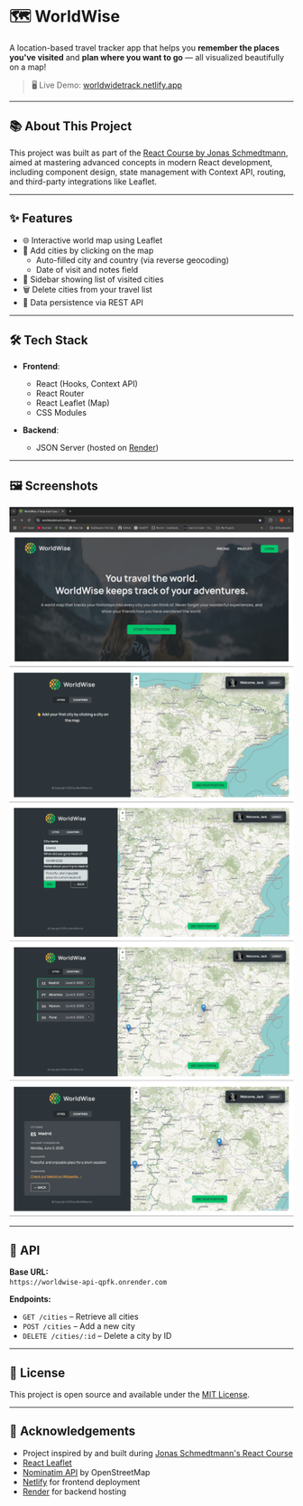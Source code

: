 # 🗺️ WorldWise

A location-based travel tracker app that helps you **remember the places you've visited** and **plan where you want to go** — all visualized beautifully on a map!

> 🖥️ Live Demo: [worldwidetrack.netlify.app](https://worldwidetrack.netlify.app/)

---

## 📚 About This Project

This project was built as part of the [React Course by Jonas Schmedtmann](https://codingheroes.io/), aimed at mastering advanced concepts in modern React development, including component design, state management with Context API, routing, and third-party integrations like Leaflet.

---

## ✨ Features

- 🌐 Interactive world map using Leaflet
- 📍 Add cities by clicking on the map
  - Auto-filled city and country (via reverse geocoding)
  - Date of visit and notes field
- 📂 Sidebar showing list of visited cities
- 🗑️ Delete cities from your travel list
- 💾 Data persistence via REST API

---

## 🛠️ Tech Stack

- **Frontend**:

  - React (Hooks, Context API)
  - React Router
  - React Leaflet (Map)
  - CSS Modules

- **Backend**:
  - JSON Server (hosted on [Render](https://render.com))

---

## 🖼️ Screenshots

![Home Page](public/homePageSS.png)
![Initial App](public/initialAppSS.png)
![Form](public/formSS.png)
![City List](public/cityListSS.png)
![City Info](public/cityInfoSS.png)

---

## 🔗 API

**Base URL:**  
`https://worldwise-api-qpfk.onrender.com`

**Endpoints:**

- `GET /cities` – Retrieve all cities
- `POST /cities` – Add a new city
- `DELETE /cities/:id` – Delete a city by ID

---

## 📄 License

This project is open source and available under the [MIT License](https://opensource.org/licenses/MIT).

---

## 🙌 Acknowledgements

- Project inspired by and built during [Jonas Schmedtmann's React Course](https://www.udemy.com/course/react-the-complete-guide-incl-redux/)
- [React Leaflet](https://react-leaflet.js.org/)
- [Nominatim API](https://nominatim.openstreetmap.org/) by OpenStreetMap
- [Netlify](https://www.netlify.com/) for frontend deployment
- [Render](https://render.com/) for backend hosting
